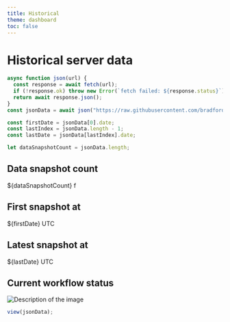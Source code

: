 ```yaml
---
title: Historical
theme: dashboard
toc: false
---
```


# Historical server data

```js
async function json(url) {
  const response = await fetch(url);
  if (!response.ok) throw new Error(`fetch failed: ${response.status}`);
  return await response.json();
}
const jsonData = await json("https://raw.githubusercontent.com/bradfordjohnson/battlebit-dashboard/main/data/historicServerData.json");

const firstDate = jsonData[0].date;
const lastIndex = jsonData.length - 1;
const lastDate = jsonData[lastIndex].date;
```

```js
let dataSnapshotCount = jsonData.length;
```

<div class="grid grid-cols-4">
    <a class="card" style="color: inherit;">
        <h2>Data snapshot count</h2>
        <span class="big">${dataSnapshotCount}</span>
        <span class="muted">f</span>
    </a>
    <a class="card" style="color: inherit;">
        <h2>First snapshot at</h2>
        <span class="big">${firstDate}</span>
        <span class="muted">UTC</span>
    </a>
    <a class="card" style="color: inherit;">
        <h2>Latest snapshot at</h2>
        <span class="big">${lastDate}</span>
        <span class="muted">UTC</span>
    </a>
<a class="card" style="color: inherit;">
<h2>Current workflow status</h2>
<span class="big"><img src="https://github.com/bradfordjohnson/battlebit-dashboard/actions/workflows/logServerData.yaml/badge.svg" alt="Description of the image"></span>
</a>
</div>

```js
view(jsonData);
```